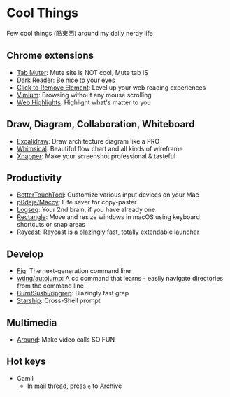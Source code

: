 # Cool Things

Few cool things (酷東西) around my daily nerdy life 

## Chrome extensions

* [Tab Muter](https://chrome.google.com/webstore/detail/tab-muter/bnclejfcblondkjliiblkojdeloomadd?hl=en): Mute site is NOT cool, Mute tab IS
* [Dark Reader](https://darkreader.org/): Be nice to your eyes
* [Click to Remove Element](https://chrome.google.com/webstore/detail/click-to-remove-element/jcgpghgjhhahcefnfpbncdmhhddedhnk?hl=en): Level up your web reading experiences
* [Vimium](https://chrome.google.com/webstore/detail/vimium/dbepggeogbaibhgnhhndojpepiihcmeb?hl=en): Browsing without any mouse scrolling
* [Web Highlights](https://chrome.google.com/webstore/detail/web-highlights-pdf-web-hi/hldjnlbobkdkghfidgoecgmklcemanhm): Highlight what's matter to you

## Draw, Diagram, Collaboration, Whiteboard

* [Excalidraw](https://excalidraw.com/): Draw architecture diagram like a PRO
* [Whimsical](https://whimsical.com/): Beautiful flow chart and all kinds of wireframe
* [Xnapper](https://xnapper.com/): Make your screenshot professional & tasteful

## Productivity

* [BetterTouchTool](https://folivora.ai/): Customize various input devices on your Mac
* [p0deje/Maccy](https://github.com/p0deje/Maccy): Life saver for copy-paster
* [Logseq](https://logseq.com/): Your 2nd brain, if you have already one
* [Rectangle](https://rectangleapp.com/): Move and resize windows in macOS using keyboard shortcuts or snap areas
* [Raycast](https://www.raycast.com/): Raycast is a blazingly fast, totally extendable launcher

## Develop

* [Fig](https://fig.io/): The next-generation command line
* [wting/autojump](https://github.com/wting/autojump): A cd command that learns - easily navigate directories from the command line
* [BurntSushi/ripgrep](https://github.com/BurntSushi/ripgrep): Blazingly fast grep
* [Starship](https://starship.rs/): Cross-Shell prompt

## Multimedia

* [Around](https://www.around.co/): Make video calls SO FUN

## Hot keys

* Gamil 
  * In mail thread, press `e` to Archive
